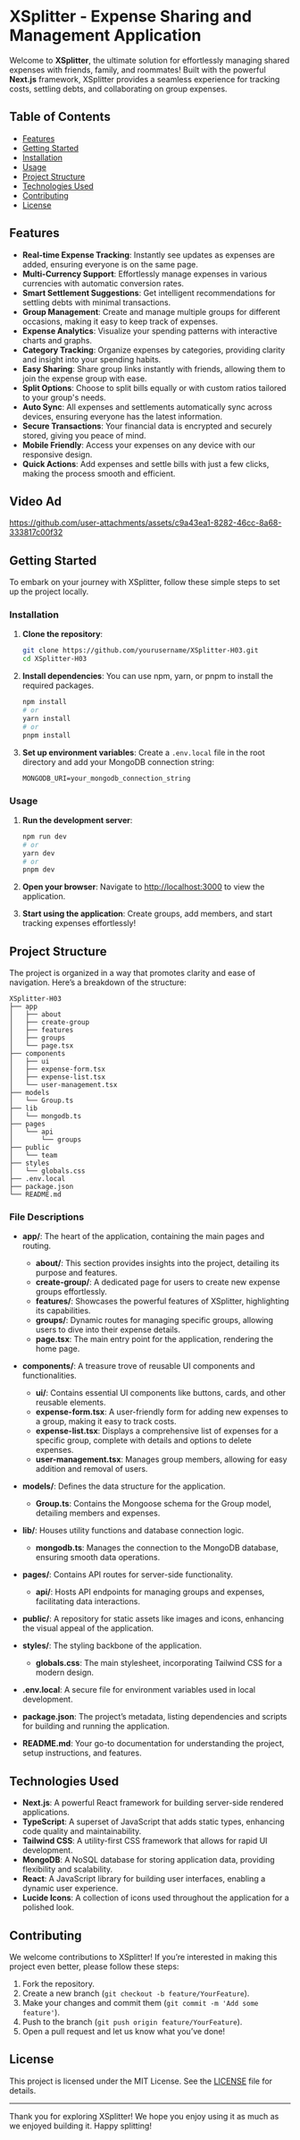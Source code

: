 # XSplitter - Expense Sharing and Management Application

Welcome to **XSplitter**, the ultimate solution for effortlessly managing shared expenses with friends, family, and roommates! Built with the powerful **Next.js** framework, XSplitter provides a seamless experience for tracking costs, settling debts, and collaborating on group expenses.

## Table of Contents

- [Features](#features)
- [Getting Started](#getting-started)
- [Installation](#installation)
- [Usage](#usage)
- [Project Structure](#project-structure)
- [Technologies Used](#technologies-used)
- [Contributing](#contributing)
- [License](#license)

## Features

- **Real-time Expense Tracking**: Instantly see updates as expenses are added, ensuring everyone is on the same page.
- **Multi-Currency Support**: Effortlessly manage expenses in various currencies with automatic conversion rates.
- **Smart Settlement Suggestions**: Get intelligent recommendations for settling debts with minimal transactions.
- **Group Management**: Create and manage multiple groups for different occasions, making it easy to keep track of expenses.
- **Expense Analytics**: Visualize your spending patterns with interactive charts and graphs.
- **Category Tracking**: Organize expenses by categories, providing clarity and insight into your spending habits.
- **Easy Sharing**: Share group links instantly with friends, allowing them to join the expense group with ease.
- **Split Options**: Choose to split bills equally or with custom ratios tailored to your group's needs.
- **Auto Sync**: All expenses and settlements automatically sync across devices, ensuring everyone has the latest information.
- **Secure Transactions**: Your financial data is encrypted and securely stored, giving you peace of mind.
- **Mobile Friendly**: Access your expenses on any device with our responsive design.
- **Quick Actions**: Add expenses and settle bills with just a few clicks, making the process smooth and efficient.

## Video Ad


https://github.com/user-attachments/assets/c9a43ea1-8282-46cc-8a68-333817c00f32


## Getting Started

To embark on your journey with XSplitter, follow these simple steps to set up the project locally.

### Installation

1. **Clone the repository**:
   ```bash
   git clone https://github.com/yourusername/XSplitter-H03.git
   cd XSplitter-H03
   ```

2. **Install dependencies**:
   You can use npm, yarn, or pnpm to install the required packages.
   ```bash
   npm install
   # or
   yarn install
   # or
   pnpm install
   ```

3. **Set up environment variables**:
   Create a `.env.local` file in the root directory and add your MongoDB connection string:
   ```plaintext
   MONGODB_URI=your_mongodb_connection_string
   ```

### Usage

1. **Run the development server**:
   ```bash
   npm run dev
   # or
   yarn dev
   # or
   pnpm dev
   ```

2. **Open your browser**:
   Navigate to [http://localhost:3000](http://localhost:3000) to view the application.

3. **Start using the application**:
   Create groups, add members, and start tracking expenses effortlessly!

## Project Structure

The project is organized in a way that promotes clarity and ease of navigation. Here’s a breakdown of the structure:

```
XSplitter-H03
├── app
│   ├── about
│   ├── create-group
│   ├── features
│   ├── groups
│   └── page.tsx
├── components
│   ├── ui
│   ├── expense-form.tsx
│   ├── expense-list.tsx
│   └── user-management.tsx
├── models
│   └── Group.ts
├── lib
│   └── mongodb.ts
├── pages
│   └── api
│       └── groups
├── public
│   └── team
├── styles
│   └── globals.css
├── .env.local
├── package.json
└── README.md
```

### File Descriptions

- **app/**: The heart of the application, containing the main pages and routing.
  - **about/**: This section provides insights into the project, detailing its purpose and features.
  - **create-group/**: A dedicated page for users to create new expense groups effortlessly.
  - **features/**: Showcases the powerful features of XSplitter, highlighting its capabilities.
  - **groups/**: Dynamic routes for managing specific groups, allowing users to dive into their expense details.
  - **page.tsx**: The main entry point for the application, rendering the home page.

- **components/**: A treasure trove of reusable UI components and functionalities.
  - **ui/**: Contains essential UI components like buttons, cards, and other reusable elements.
  - **expense-form.tsx**: A user-friendly form for adding new expenses to a group, making it easy to track costs.
  - **expense-list.tsx**: Displays a comprehensive list of expenses for a specific group, complete with details and options to delete expenses.
  - **user-management.tsx**: Manages group members, allowing for easy addition and removal of users.

- **models/**: Defines the data structure for the application.
  - **Group.ts**: Contains the Mongoose schema for the Group model, detailing members and expenses.

- **lib/**: Houses utility functions and database connection logic.
  - **mongodb.ts**: Manages the connection to the MongoDB database, ensuring smooth data operations.

- **pages/**: Contains API routes for server-side functionality.
  - **api/**: Hosts API endpoints for managing groups and expenses, facilitating data interactions.

- **public/**: A repository for static assets like images and icons, enhancing the visual appeal of the application.

- **styles/**: The styling backbone of the application.
  - **globals.css**: The main stylesheet, incorporating Tailwind CSS for a modern design.

- **.env.local**: A secure file for environment variables used in local development.

- **package.json**: The project’s metadata, listing dependencies and scripts for building and running the application.

- **README.md**: Your go-to documentation for understanding the project, setup instructions, and features.

## Technologies Used

- **Next.js**: A powerful React framework for building server-side rendered applications.
- **TypeScript**: A superset of JavaScript that adds static types, enhancing code quality and maintainability.
- **Tailwind CSS**: A utility-first CSS framework that allows for rapid UI development.
- **MongoDB**: A NoSQL database for storing application data, providing flexibility and scalability.
- **React**: A JavaScript library for building user interfaces, enabling a dynamic user experience.
- **Lucide Icons**: A collection of icons used throughout the application for a polished look.

## Contributing

We welcome contributions to XSplitter! If you’re interested in making this project even better, please follow these steps:

1. Fork the repository.
2. Create a new branch (`git checkout -b feature/YourFeature`).
3. Make your changes and commit them (`git commit -m 'Add some feature'`).
4. Push to the branch (`git push origin feature/YourFeature`).
5. Open a pull request and let us know what you’ve done!

## License

This project is licensed under the MIT License. See the [LICENSE](LICENSE) file for details.

---

Thank you for exploring XSplitter! We hope you enjoy using it as much as we enjoyed building it. Happy splitting!
